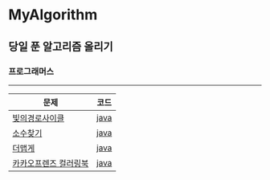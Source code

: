 # MyAlgorithm

## 당일 푼 알고리즘 올리기

### 프로그래머스

<hr/>

|문제|코드|
|---|---|
|[빛의경로사이클](https://programmers.co.kr/learn/courses/30/lessons/86052)|[java](PGMS/LEVEL2/빛의경로.md)
|[소수찾기](https://programmers.co.kr/learn/courses/30/lessons/42839)|[java](PGMS/LEVEL2/소수찾기.md)
|[더맵게](https://programmers.co.kr/learn/courses/30/lessons/42626)|[java](PGMS/LEVEL2/더맵게.md)
|[카카오프렌즈 컬러링북](https://programmers.co.kr/learn/courses/30/lessons/1829)|[java](PGMS/LEVEL2/카카오프렌즈컬러링북.md)
